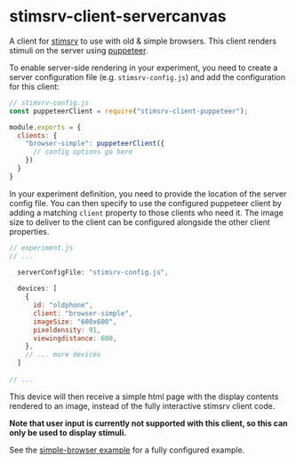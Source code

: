 # stimsrv-client-servercanvas

A client for [stimsrv](https://github.com/floledermann/stimsrv) to use with old & simple browsers. This client renders stimuli on the server using [puppeteer](https://pptr.dev).

To enable server-side rendering in your experiment, you need to create a server configuration file (e.g. `stimsrv-config.js`) and add the configuration for this client:

```js
// stimsrv-config.js
const puppeteerClient = require("stimsrv-client-puppeteer");

module.exports = {
  clients: {
    "browser-simple": puppeteerClient({
      // config options go here
    })
  }
}
```

In your experiment definition, you need to provide the location of the server config file. You can then specify to use the configured puppeteer client by adding a matching `client` property to those clients who need it. The image size to deliver to the client can be configured alongside the other client properties.

```js
// experiment.js
// ...

  serverConfigFile: "stimsrv-config.js",
  
  devices: [
    {
      id: "oldphone",
      client: "browser-simple",
      imageSize: "600x600",
      pixeldensity: 91,
      viewingdistance: 600,
    },
    // ... more devices
  ]
  
// ...
```

This device will then receive a simple html page with the display contents rendered to an image, instead of the fully interactive stimsrv client code.

**Note that user input is currently not supported with this client, so this can only be used to display stimuli.**

See the [simple-browser example](https://github.com/floledermann/stimsrv-examples/tree/main/examples/simple-browser) for a fully configured example.
